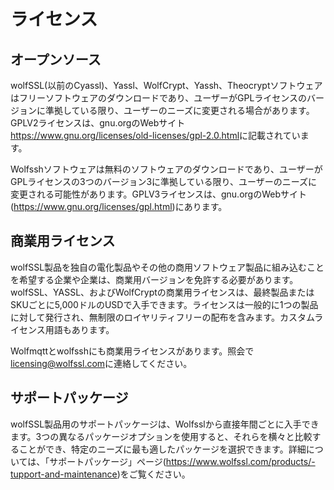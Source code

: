 

# ライセンス




## オープンソース



wolfSSL(以前のCyassl)、Yassl、WolfCrypt、Yassh、Theocryptソフトウェアはフリーソフトウェアのダウンロードであり、ユーザーがGPLライセンスのバージョンに準拠している限り、ユーザーのニーズに変更される場合があります。GPLV2ライセンスは、gnu.orgのWebサイト<https://www.gnu.org/licenses/old-licenses/gpl-2.0.html>に記載されています。


Wolfsshソフトウェアは無料のソフトウェアのダウンロードであり、ユーザーがGPLライセンスの3つのバージョン3に準拠している限り、ユーザーのニーズに変更される可能性があります。GPLV3ライセンスは、gnu.orgのWebサイト(<https://www.gnu.org/licenses/gpl.html>)にあります。



## 商業用ライセンス



wolfSSL製品を独自の電化製品やその他の商用ソフトウェア製品に組み込むことを希望する企業や企業は、商業用バージョンを免許する必要があります。wolfSSL、YASSL、およびWolfCryptの商業用ライセンスは、最終製品またはSKUごとに5,000ドルのUSDで入手できます。ライセンスは一般的に1つの製品に対して発行され、無制限のロイヤリティフリーの配布を含みます。カスタムライセンス用語もあります。


Wolfmqttとwolfsshにも商業用ライセンスがあります。照会で[licensing@wolfssl.com](mailto:licensing@wolfssl.com)に連絡してください。



## サポートパッケージ


wolfSSL製品用のサポートパッケージは、Wolfsslから直接年間ごとに入手できます。3つの異なるパッケージオプションを使用すると、それらを横々と比較することができ、特定のニーズに最も適したパッケージを選択できます。詳細については、「サポートパッケージ」ページ(<https://www.wolfssl.com/products/-tupport-and-maintenance>)をご覧ください。
